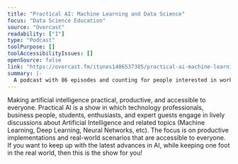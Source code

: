 ```yaml
---
title: "Practical AI: Machine Learning and Data Science"
focus: "Data Science Education"
source: "Overcast"
readability: ["I"]
type: "Podcast"
toolPurpose: []
toolAccessibilityIssues: []
openSource: false
link: "https://overcast.fm/itunes1406537385/practical-ai-machine-learning-data-science"
summary: |-
  A podcast with 86 episodes and counting for people interested in working in AI and data science as well as experienced developers looking for tool tips.
---
```

Making artificial intelligence practical, productive, and accessible to everyone. Practical AI is a show in which technology professionals, business people, students, enthusiasts, and expert guests engage in lively discussions about Artificial Intelligence and related topics (Machine Learning, Deep Learning, Neural Networks, etc). The focus is on productive implementations and real-world scenarios that are accessible to everyone. If you want to keep up with the latest advances in AI, while keeping one foot in the real world, then this is the show for you!
